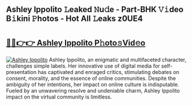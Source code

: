 ## Ashley Ippolito 𝙻eaked 𝙽u𝚍e - Part-BHK 𝚅𝚒deo B𝚒kini 𝙿hotos - Hot All 𝙻eaks z0UE4

# <h2><a href="http://ld0asgq.urlbe.top/?page=Ashley+Ippolito">🔗🔗👉👉 Ashley Ippolito P𝚑oto𝚜Vid𝚎o</a></h2>

[![Ashley Ippolito](https://i.imgur.com/eBuTRDB.gif)](http://ld0asgq.urlbe.top/?page=Ashley+Ippolito)
Ashley Ippolito, an enigmatic and multifaceted character, challenges simple labels. Her innovative use of digital media for self-presentation has captivated and enraged critics, stimulating debates on consent, morality, and the essence of online communities. Despite the ambiguity of her intentions, her impact on online culture is indisputable. Fueled by an unwavering resolve and undeniable charm, Ashley Ippolito impact on the virtual community is limitless.
